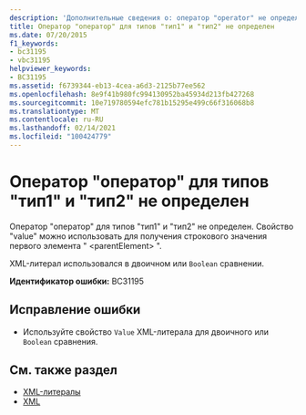 ```yaml
---
description: 'Дополнительные сведения о: оператор "operator" не определен для типов "тип1" и "тип2"'
title: Оператор "оператор" для типов "тип1" и "тип2" не определен
ms.date: 07/20/2015
f1_keywords:
- bc31195
- vbc31195
helpviewer_keywords:
- BC31195
ms.assetid: f6739344-eb13-4cea-a6d3-2125b77ee562
ms.openlocfilehash: 8e9f41b980fc994130952ba45934d213fb427268
ms.sourcegitcommit: 10e719780594efc781b15295e499c66f316068b8
ms.translationtype: MT
ms.contentlocale: ru-RU
ms.lasthandoff: 02/14/2021
ms.locfileid: "100424779"
---
```

# <a name="operator-operator-is-not-defined-for-types-type1-and-type2"></a>Оператор "оператор" для типов "тип1" и "тип2" не определен

Оператор "оператор" для типов "тип1" и "тип2" не определен. Свойство "value" можно использовать для получения строкового значения первого элемента " \<parentElement> ".  
  
 XML-литерал использовался в двоичном или `Boolean` сравнении.  
  
 **Идентификатор ошибки:** BC31195  
  
## <a name="to-correct-this-error"></a>Исправление ошибки  
  
- Используйте свойство `Value` XML-литерала для двоичного или `Boolean` сравнения.  
  
## <a name="see-also"></a>См. также раздел

- [XML-литералы](../language-reference/xml-literals/index.md)
- [XML](../programming-guide/language-features/xml/index.md)
